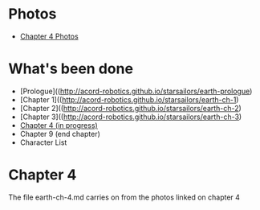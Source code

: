 # Photos
* [Chapter 4 Photos](https://photos.app.goo.gl/AXxjdiWkjUHvTxiL8)

# What's been done
* [Prologue]((http://acord-robotics.github.io/starsailors/earth-prologue)
* [Chapter 1]((http://acord-robotics.github.io/starsailors/earth-ch-1)
* [Chapter 2]((http://acord-robotics.github.io/starsailors/earth-ch-2)
* [Chapter 3]((http://acord-robotics.github.io/starsailors/earth-ch-3)
* [Chapter 4 (in progress)](http://acord-robotics.github.io/starsailors/earth-ch-4)
* Chapter 9 (end chapter)
* Character List

# Chapter 4
The file earth-ch-4.md carries on from the photos linked on chapter 4
